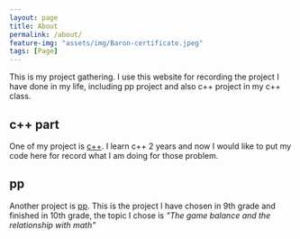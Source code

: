 ```yaml
---
layout: page
title: About
permalink: /about/
feature-img: "assets/img/Baron-certificate.jpeg"
tags: [Page]
---
```


This is my project gathering. I use this website for recording the project I have done in my life, including pp project and also c++ project in my c++ class.

## c++ part

One of my project is [c++](https://www.luobangyan.cn/2022/08/05/cpp-code.html). I learn c++ 2 years and now I would like to put my code here for record what I am doing for those problem.

## pp
 
Another project is [pp](https://www.luobangyan.cn/2022/08/04/pp-project.html). This is the project I have chosen in 9th grade and finished in 10th grade, the topic I chose is *"The game balance and the relationship with math"* 